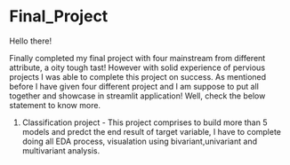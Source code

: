 # Final_Project

Hello there!

Finally completed my final project with four mainstream from different attribute, a oity tough tast! However with solid experience of pervious projects I was able to complete this project on success.
As mentioned before I have given four different project and I am suppose to put all together and showcase in streamlit application! Well, check the below statement to know more.
  1. Classification project - This project comprises to build  more than 5 models and predct the end result of target variable, I have to complete doing all EDA              process, visualation using bivariant,univariant and multivariant analysis.
